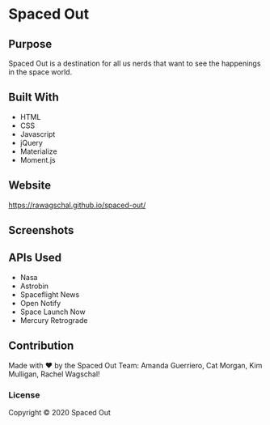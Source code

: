 # Spaced Out

## Purpose
Spaced Out is a destination for all us nerds that want to see the happenings in the space world. 

## Built With
* HTML
* CSS
* Javascript
* jQuery
* Materialize
* Moment.js

## Website
https://rawagschal.github.io/spaced-out/

## Screenshots


## APIs Used
* Nasa
* Astrobin
* Spaceflight News
* Open Notify
* Space Launch Now
* Mercury Retrograde

## Contribution
Made with ❤️ by the Spaced Out Team:
Amanda Guerriero, Cat Morgan, Kim Mulligan, Rachel Wagschal!

### License
Copyright ©️ 2020 Spaced Out

